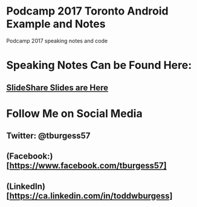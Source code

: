 # Podcamp 2017 Toronto Android Example and Notes
Podcamp 2017 speaking notes and code

# Speaking Notes Can be Found Here:
## [SlideShare Slides are Here](https://www.slideshare.net/ToddBurgess/introduction-to-android-app-development-72556854)

# Follow Me on Social Media

## Twitter: @tburgess57

## (Facebook:)[https://www.facebook.com/tburgess57]

## (LinkedIn)[https://ca.linkedin.com/in/toddwburgess]





